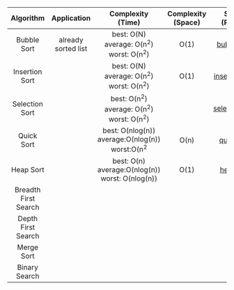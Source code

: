 |  Algorithm |  Application | Complexity (Time) | Complexity (Space) |  Source (Python) |  Source (Java) |
|:--------:|:--------:|:--------:|:--------:|:--------:|:--------:|
| Bubble Sort | already sorted list | best: O(N) </br> average: O(n<sup>2</sup>) </br> worst: O(n<sup>2</sup>) | O(1) | [bubble_sort](https://github.com/juyoung228/Evolving_Basic/blob/master/Algorithm/Source%20Code/Python/bubble_sort.ipynb) | | 
| Insertion Sort | | best: O(N) </br> average: O(n<sup>2</sup>) </br> worst: O(n<sup>2</sup>) | O(1) | [insertion_sort](https://github.com/juyoung228/Evolving_Basic/blob/master/Algorithm/Source%20Code/Python/insertion_sort.ipynb)| |
| Selection Sort| | best: O(n<sup>2</sup>) </br> average: O(n<sup>2</sup>) </br> worst: O(n<sup>2</sup>) | | [selection_sort](https://github.com/juyoung228/Evolving_Basic/blob/master/Algorithm/Source%20Code/Python/selection_sort.ipynb) | |
| Quick Sort| | best: O(nlog(n)) </br> average:O(nlog(n)) </br> worst:O(n<sup>2</sup> | O(n) | [quick_sort](https://github.com/juyoung228/Evolving_Basic/blob/master/Algorithm/Source%20Code/Python/quick_sort.ipynb) | |
| Heap Sort| | best: O(n) </br> average:O(nlog(n)) </br> worst: O(nlog(n)) | O(1) | [heap_sort](https://github.com/juyoung228/Evolving_Basic/blob/master/Algorithm/Source%20Code/Python/heap_sort.ipynb) | |
| Breadth First Search| | | | | |
| Depth First Search| | | | | |
| Merge Sort| | | | | |
| Binary Search| | | | | |




